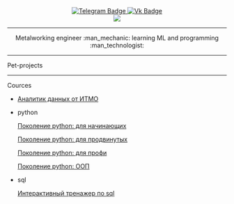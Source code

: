 <div id="badges" align='center'>
<a href="https://t.me/mikhailbuymov">
  <img src="https://img.icons8.com/?size=70&id=oWiuH0jFiU0R&format=png&color=000000" alt="Telegram Badge"/>
</a>
<a href="https://vk.com/mbuymov">
  <img src='https://img.icons8.com/?size=70&id=114452&format=png&color=000000' alt="Vk Badge"/>
</a>
</div>

<div id="badges" align="center">
  <img src="https://komarev.com/ghpvc/?username=MikhailBuimov"/>
</div>

---

<p align="center"> Metalworking engineer :man_mechanic: learning ML and programming :man_technologist:</p>

---

Pet-projects

---

Cources

- [Аналитик данных от ИТМО](https://dc.itmo.ru/data-analyst/)

- python
  
  [Поколение python: для начинающих](https://stepik.org/cert/1252059)

  [Поколение python: для продвинутых](https://stepik.org/cert/1477869)

  [Поколение python: для профи](https://stepik.org/cert/1959468)

  [Поколение python: ООП](https://stepik.org/cert/2287933)

- sql

  [Интерактивный тренажер по sql](https://stepik.org/cert/2449259)


<!--
**MikhailBuimov/MikhailBuimov** is a ✨ _special_ ✨ repository because its `README.md` (this file) appears on your GitHub profile.

Here are some ideas to get you started:

- 🔭 I’m currently working on ...
- 🌱 I’m currently learning ...
- 👯 I’m looking to collaborate on ...
- 🤔 I’m looking for help with ...
- 💬 Ask me about ...
- 📫 How to reach me: ...
- 😄 Pronouns: ...
- ⚡ Fun fact: ...

<img src="https://komarev.com/ghpvc/?username=MikhailBuimov&style=flat-square&color=blue" alt=""/>
<h1>
  hey there
  <img src="https://media.giphy.com/media/hvRJCLFzcasrR4ia7z/giphy.gif" width="30px"/>
</h1>
-->
